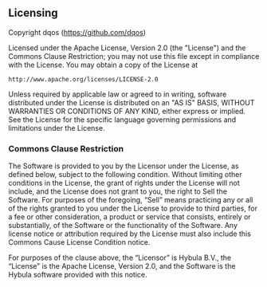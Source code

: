 ## Licensing

Copyright dqos (https://github.com/dqos)

Licensed under the Apache License, Version 2.0 (the "License") and the Commons
Clause Restriction; you may not use this file except in compliance with the
License. You may obtain a copy of the License at

    http://www.apache.org/licenses/LICENSE-2.0

Unless required by applicable law or agreed to in writing, software distributed
under the License is distributed on an "AS IS" BASIS, WITHOUT WARRANTIES OR
CONDITIONS OF ANY KIND, either express or implied. See the License for the
specific language governing permissions and limitations under the License.

### Commons Clause Restriction

The Software is provided to you by the Licensor under the License, as defined
below, subject to the following condition. Without limiting other conditions in
the License, the grant of rights under the License will not include, and the
License does not grant to you, the right to Sell the Software. For purposes of
the foregoing, “Sell” means practicing any or all of the rights granted to you
under the License to provide to third parties, for a fee or other consideration,
a product or service that consists, entirely or substantially, of the Software
or the functionality of the Software. Any license notice or attribution required
by the License must also include this Commons Cause License Condition notice.

For purposes of the clause above, the “Licensor” is Hybula B.V., the
“License” is the Apache License, Version 2.0, and the Software is the Hybula
software provided with this notice.
